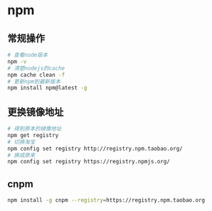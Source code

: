 # npm

## 常规操作

```bash
# 查看node版本
npm -v
# 清楚nodejs的cache
npm cache clean -f
# 更新npm到最新版本
npm install npm@latest -g
```

## 更换镜像地址

```bash
# 得到原本的镜像地址
npm get registry
# 切换淘宝
npm config set registry http://registry.npm.taobao.org/
# 换成原来
npm config set registry https://registry.npmjs.org/
```

## cnpm

```bash
npm install -g cnpm --registry=https://registry.npm.taobao.org
```
